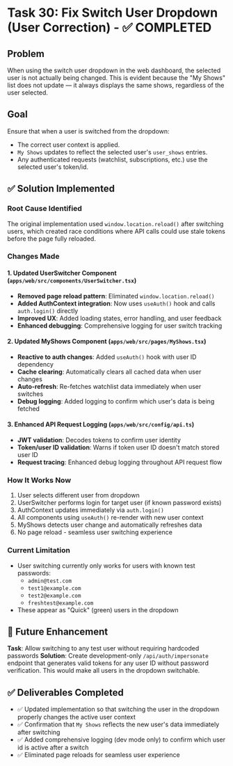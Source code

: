 # Task 30: Fix Switch User Dropdown (User Correction) - ✅ COMPLETED

## Problem

When using the switch user dropdown in the web dashboard, the selected user is not actually being changed. This is evident because the "My Shows" list does not update — it always displays the same shows, regardless of the user selected.

## Goal

Ensure that when a user is switched from the dropdown:

- The correct user context is applied.
- `My Shows` updates to reflect the selected user's `user_shows` entries.
- Any authenticated requests (watchlist, subscriptions, etc.) use the selected user's token/id.

## ✅ Solution Implemented

### Root Cause Identified

The original implementation used `window.location.reload()` after switching users, which created race conditions where API calls could use stale tokens before the page fully reloaded.

### Changes Made

#### 1. Updated UserSwitcher Component (`apps/web/src/components/UserSwitcher.tsx`)

- **Removed page reload pattern**: Eliminated `window.location.reload()`
- **Added AuthContext integration**: Now uses `useAuth()` hook and calls `auth.login()` directly
- **Improved UX**: Added loading states, error handling, and user feedback
- **Enhanced debugging**: Comprehensive logging for user switch tracking

#### 2. Updated MyShows Component (`apps/web/src/pages/MyShows.tsx`)

- **Reactive to auth changes**: Added `useAuth()` hook with user ID dependency
- **Cache clearing**: Automatically clears all cached data when user changes
- **Auto-refresh**: Re-fetches watchlist data immediately when user switches
- **Debug logging**: Added logging to confirm which user's data is being fetched

#### 3. Enhanced API Request Logging (`apps/web/src/config/api.ts`)

- **JWT validation**: Decodes tokens to confirm user identity
- **Token/user ID validation**: Warns if token user ID doesn't match stored user ID
- **Request tracing**: Enhanced debug logging throughout API request flow

### How It Works Now

1. User selects different user from dropdown
2. UserSwitcher performs login for target user (if known password exists)
3. AuthContext updates immediately via `auth.login()`
4. All components using `useAuth()` re-render with new user context
5. MyShows detects user change and automatically refreshes data
6. No page reload - seamless user switching experience

### Current Limitation

- User switching currently only works for users with known test passwords:
  - `admin@test.com`
  - `test1@example.com`
  - `test2@example.com`
  - `freshtest@example.com`
- These appear as "Quick" (green) users in the dropdown

## 🔄 Future Enhancement

**Task**: Allow switching to any test user without requiring hardcoded passwords
**Solution**: Create development-only `/api/auth/impersonate` endpoint that generates valid tokens for any user ID without password verification. This would make all users in the dropdown switchable.

## ✅ Deliverables Completed

- ✅ Updated implementation so that switching the user in the dropdown properly changes the active user context
- ✅ Confirmation that `My Shows` reflects the new user's data immediately after switching
- ✅ Added comprehensive logging (dev mode only) to confirm which user id is active after a switch
- ✅ Eliminated page reloads for seamless user experience
